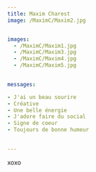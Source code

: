 ```yaml
---
title: Maxim Charest
image: /MaximC/Maxim2.jpg


images:
  - /MaximC/Maxim1.jpg
  - /MaximC/Maxim3.jpg
  - /MaximC/Maxim4.jpg
  - /MaximC/Maxim5.jpg
  

messages:

- J'ai un beau sourire
- Créative
- Une belle énergie
- J'adore faire du social 
- Signe de coeur
- Toujours de bonne humeur
  

---
```

xoxo 
